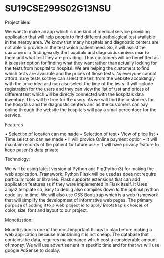 # SU19CSE299S02G13NSU

Project idea:

We want to make an app which is one kind of medical service providing application that will help people to find different pathological test available in the nearby area.
We know that many hospitals and diagnostic centers are not able to provide all the test which patient need.
So, it will assist the customers in finding easily the hospitals and diagnostic centers near to them and what test they are providing.
Thus customers will be benefitted as it is easier option for finding what they want rather than actually looking for the tests from hospital to hospital. 
We are helping the customers to find which tests are available and the prices of those tests. As everyone cannot afford many tests so they can select the test from the website accordingly with the price idea and can also select the time of the tests.
It will include registration for the users and they can view the list of test and prices of different test which will be directly connected with the hospitals data inventory. 
This will be free for the users. As we will find the customers for the hospitals and the diagnostic centers and as the customers can pay online through the website the hospitals will pay a small percentage for the service.



Features:

•	Selection of location can me made
•	Selection of test
•	View of price list
•	Time selection can me made 
•	It will provide Online payment option
•	It will maintain records of the patient for future use
•	It will have privacy feature to keep patient’s data private 

Technology:
       
We will be using latest version of Python and Pip(Python3) for making the web application.
Framework: Python Flask will be used as does not require particular tools or libraries. 
Flask supports extensions that can add application features as if they were implemented in Flask itself.
It Uses Jinja2 template so, easy to debug also compiles down to the optimal python code just in time.
We will also use CSS Bootstrap which is a web framework that will simplify the development of informative web pages. 
The primary purpose of adding it to a web project is to apply Bootstrap's choices of color, size, font and layout to our project.


Monetization:

Monetization is one of the most important things to plan before making a web application because maintaining it is not cheap. 
The database that contains the data, requires maintenance which cost a considerable amount of money. 
We will use advertisement in specific time and for that we will use google AdSense to display.





